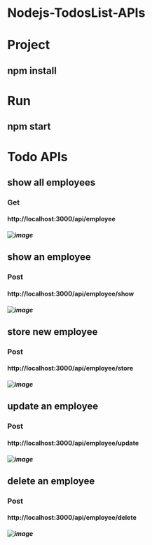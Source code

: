 # Nodejs-TodosList-APIs
# Project
## npm install
##
# Run
## npm start
##
##
# Todo APIs
## show all employees
### Get
#### http://localhost:3000/api/employee
##### ![image](https://user-images.githubusercontent.com/52547252/116326014-c45fb500-a7c3-11eb-83e5-0dfbbc06e5f3.png)
##
## show an employee
### Post
#### http://localhost:3000/api/employee/show
##### ![image](https://user-images.githubusercontent.com/52547252/116326115-f8d37100-a7c3-11eb-97f2-2c0e5fc8bc5c.png)
##
## store new employee
### Post
#### http://localhost:3000/api/employee/store
##### ![image](https://user-images.githubusercontent.com/52547252/116326217-320be100-a7c4-11eb-998a-c35badd20eb8.png)
##
## update an employee
### Post
#### http://localhost:3000/api/employee/update
##### ![image](https://user-images.githubusercontent.com/52547252/116326559-076e5800-a7c5-11eb-83a5-60424687f36c.png)
##
## delete an employee
### Post
#### http://localhost:3000/api/employee/delete
##### ![image](https://user-images.githubusercontent.com/52547252/116326344-8616c580-a7c4-11eb-83c3-e0a4cb508d61.png)

##
##
